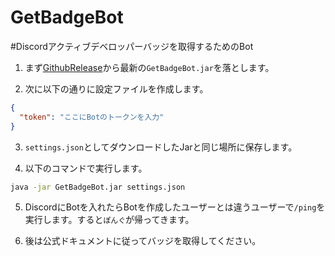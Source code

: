 # GetBadgeBot

#Discordアクティブデベロッパーバッジを取得するためのBot

1. まず[GithubRelease](https://github.com/shiro8613/GetBadgeBot/releases)から最新の`GetBadgeBot.jar`を落とします。

2. 次に以下の通りに設定ファイルを作成します。

```json
{
  "token": "ここにBotのトークンを入力"
}
```

3. `settings.json`としてダウンロードしたJarと同じ場所に保存します。

4. 以下のコマンドで実行します。

```cmd
java -jar GetBadgeBot.jar settings.json
```

5. DiscordにBotを入れたらBotを作成したユーザーとは違うユーザーで`/ping`を実行します。すると`ぽんぐ`が帰ってきます。

6. 後は公式ドキュメントに従ってバッジを取得してください。
